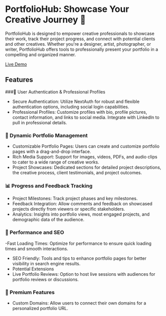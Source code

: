 # PortfolioHub: Showcase Your Creative Journey 🎨

PortfolioHub is designed to empower creative professionals to showcase their work, track their project progress, and connect with potential clients and other creatives. Whether you're a designer, artist, photographer, or writer, PortfolioHub offers tools to professionally present your portfolio in a compelling and organized manner.

 [Live Demo](https://portfolio-hub-livid.vercel.app/)
<br>
## Features
###🌟 User Authentication & Professional Profiles
- Secure Authentication: Utilize NextAuth for robust and flexible authentication options, including social login capabilities.
- Professional Profiles: Customize profiles with bio, profile pictures, contact information, and links to social media. Integrate with LinkedIn to pull in professional details.
### 🎨 Dynamic Portfolio Management
- Customizable Portfolio Pages: Users can create and customize portfolio pages with a drag-and-drop interface.
- Rich Media Support: Support for images, videos, PDFs, and audio clips to cater to a wide range of creative works.
- Project Showcases: Dedicated sections for detailed project descriptions, the creative process, client testimonials, and project outcomes.
### 📊 Progress and Feedback Tracking
- Project Milestones: Track project phases and key milestones.
- Feedback Integration: Allow comments and feedback on showcased projects directly from viewers or specific stakeholders.
- Analytics: Insights into portfolio views, most engaged projects, and demographic data of the audience.
### 🚀 Performance and SEO
-Fast Loading Times: Optimize for performance to ensure quick loading times and smooth interactions.
- SEO Friendly: Tools and tips to enhance portfolio pages for better visibility in search engine results.
- Potential Extensions
- Live Portfolio Reviews: Option to host live sessions with audiences for portfolio reviews or discussions.
### 🎁 Premium Features
- Custom Domains: Allow users to connect their own domains for a personalized portfolio URL.


